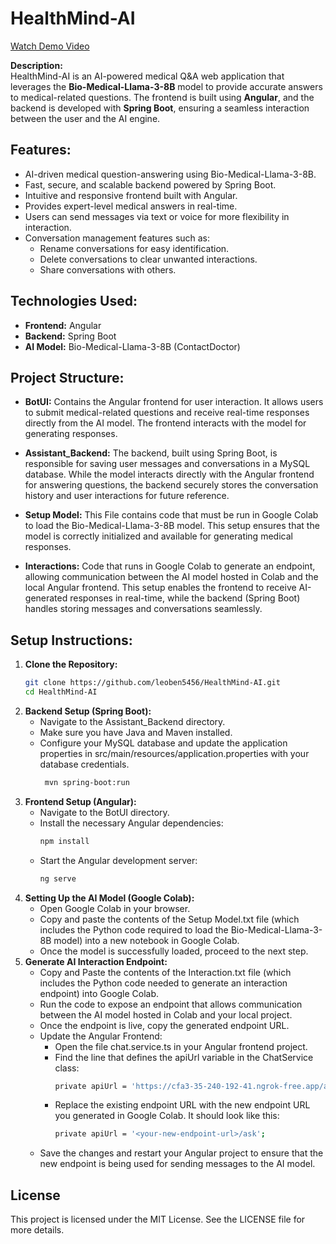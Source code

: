 # HealthMind-AI
[Watch Demo Video](https://youtu.be/liKQrAlh_j8)

**Description:**  
HealthMind-AI is an AI-powered medical Q&A web application that leverages the **Bio-Medical-Llama-3-8B** model to provide accurate answers to medical-related questions. The frontend is built using **Angular**, and the backend is developed with **Spring Boot**, ensuring a seamless interaction between the user and the AI engine.

## Features:
- AI-driven medical question-answering using Bio-Medical-Llama-3-8B.
- Fast, secure, and scalable backend powered by Spring Boot.
- Intuitive and responsive frontend built with Angular.
- Provides expert-level medical answers in real-time.
- Users can send messages via text or voice for more flexibility in interaction.
- Conversation management features such as:
  - Rename conversations for easy identification.
  - Delete conversations to clear unwanted interactions.
  - Share conversations with others.
  

## Technologies Used:
- **Frontend:** Angular
- **Backend:** Spring Boot
- **AI Model:** Bio-Medical-Llama-3-8B (ContactDoctor)

## Project Structure:

- **BotUI:** Contains the Angular frontend for user interaction. It allows users to submit medical-related questions and receive real-time responses directly from the AI model. The frontend interacts with the model for generating responses.

- **Assistant_Backend:** The backend, built using Spring Boot, is responsible for saving user messages and conversations in a MySQL database. While the model interacts directly with the Angular frontend for answering questions, the backend securely stores the conversation history and user interactions for future reference.

- **Setup Model:** This File contains code that must be run in Google Colab to load the Bio-Medical-Llama-3-8B model. This setup ensures that the model is correctly initialized and available for generating medical responses.

- **Interactions:** Code that runs in Google Colab to generate an endpoint, allowing communication between the AI model hosted in Colab and the local Angular frontend. This setup enables the frontend to receive AI-generated responses in real-time, while the backend (Spring Boot) handles storing messages and conversations seamlessly.


## Setup Instructions:

1. **Clone the Repository:**
      ```bash
     git clone https://github.com/leoben5456/HealthMind-AI.git
     cd HealthMind-AI
2. **Backend Setup (Spring Boot):** 
   - Navigate to the Assistant_Backend directory.
   - Make sure you have Java and Maven installed.
   - Configure your MySQL database and update the application properties in src/main/resources/application.properties with your database credentials.
     ```bash
      mvn spring-boot:run
3. **Frontend Setup (Angular):** 
   - Navigate to the BotUI directory.
   - Install the necessary Angular dependencies:
     ```bash
     npm install
   - Start the Angular development server:
     ```bash
     ng serve

4. **Setting Up the AI Model (Google Colab):** 
   - Open Google Colab in your browser.
   - Copy and paste the contents of the Setup Model.txt file (which includes the Python code required to load the Bio-Medical-Llama-3-8B model) into a new notebook in Google Colab.
   - Once the model is successfully loaded, proceed to the next step. 
5. **Generate AI Interaction Endpoint:**
   - Copy and Paste the contents of the Interaction.txt file (which includes the Python code needed to generate an interaction endpoint) into Google Colab.
   - Run the code to expose an endpoint that allows communication between the AI model hosted in Colab and your local project.
   - Once the endpoint is live, copy the generated endpoint URL.
   - Update the Angular Frontend:
      - Open the file chat.service.ts in your Angular frontend project.
      - Find the line that defines the apiUrl variable in the ChatService class:
        ```bash
        private apiUrl = 'https://cfa3-35-240-192-41.ngrok-free.app/ask';
      - Replace the existing endpoint URL with the new endpoint URL you generated in Google Colab. It should look like this:
        ```bash
        private apiUrl = '<your-new-endpoint-url>/ask';
   - Save the changes and restart your Angular project to ensure that the new endpoint is being used for sending messages to the AI model.

## License 

This project is licensed under the MIT License. See the LICENSE file for more  details.
         